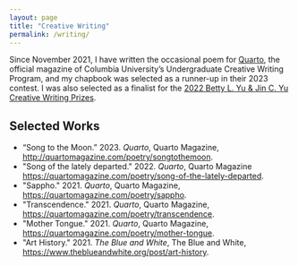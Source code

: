 ```yaml
---
layout: page
title: "Creative Writing"
permalink: /writing/
---
```

Since November 2021, I have written the occasional poem for <a href="https://quartomagazine.com/">Quarto</a>, the official magazine of Columbia University’s Undergraduate Creative Writing Program, and my chapbook was selected as a runner-up in their 2023 contest.
I was also selected as a finalist for the <a href="https://www.taiwaneseamerican.org/2022/05/2022-creative-writing-recipients/">2022 Betty L. Yu & Jin C. Yu Creative Writing Prizes</a>.

## Selected Works
- “Song to the Moon.” 2023. <i>Quarto</i>, Quarto Magazine, <a href="http://quartomagazine.com/poetry/songtothemoon">http://quartomagazine.com/poetry/songtothemoon</a>.
- "Song of the lately departed." 2022. <i>Quarto</i>, Quarto Magazine <a href="https://quartomagazine.com/poetry/song-of-the-lately-departed">https://quartomagazine.com/poetry/song-of-the-lately-departed</a>.
- "Sappho." 2021. <i>Quarto</i>, Quarto Magazine, <a href="https://quartomagazine.com/poetry/sappho">https://quartomagazine.com/poetry/sappho</a>.
- "Transcendence." 2021. <i>Quarto</i>, Quarto Magazine, <a href="https://quartomagazine.com/poetry/transcendence">https://quartomagazine.com/poetry/transcendence</a>.
- "Mother Tongue." 2021. <i>Quarto</i>, Quarto Magazine, <a href="https://quartomagazine.com/poetry/mother-tongue">https://quartomagazine.com/poetry/mother-tongue</a>.
- "Art History." 2021. <i>The Blue and White</i>, The Blue and White, <a href="https://www.theblueandwhite.org/post/art-history">https://www.theblueandwhite.org/post/art-history</a>.
